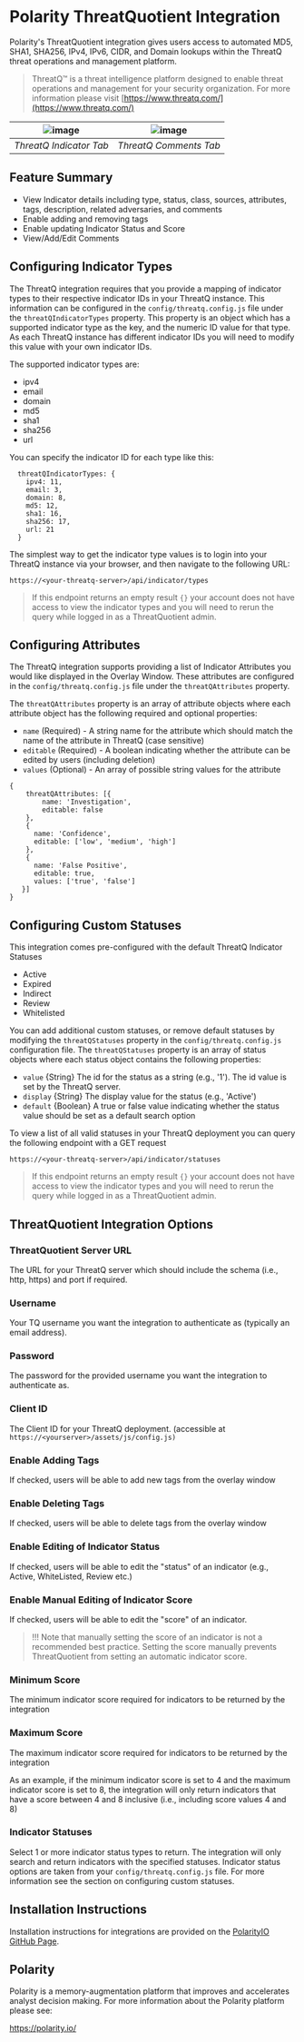 # Polarity ThreatQuotient Integration

Polarity's ThreatQuotient integration gives users access to automated MD5, SHA1, SHA256, IPv4, IPv6, CIDR, and Domain lookups within the ThreatQ threat operations and management platform.

> ThreatQ™ is a threat intelligence platform designed to enable threat operations and management for your security organization. For more information please visit [https://www.threatq.com/](https://www.threatq.com/)

| ![image](images/indicator-tab.png) | ![image](images/comment-tab.png) |
|---|---|
|*ThreatQ Indicator Tab* | *ThreatQ Comments Tab* |

## Feature Summary

* View Indicator details including type, status, class, sources, attributes, tags, description, related adversaries, and comments
* Enable adding and removing tags
* Enable updating Indicator Status and Score
* View/Add/Edit Comments

## Configuring Indicator Types

The ThreatQ integration requires that you provide a mapping of indicator types to their respective indicator IDs in your
ThreatQ instance.  This information can be configured in the `config/threatq.config.js` file under the `threatQIndicatorTypes`
property.  This property is an object which has a supported indicator type as the key, and the numeric ID value for that type.
As each ThreatQ instance has different indicator IDs you will need to modify this value with your own indicator IDs.

The supported indicator types are:

* ipv4
* email
* domain
* md5
* sha1
* sha256
* url

You can specify the indicator ID for each type like this:

```
  threatQIndicatorTypes: {
    ipv4: 11,
    email: 3,
    domain: 8,
    md5: 12,
    sha1: 16,
    sha256: 17,
    url: 21
  }
```

The simplest way to get the indicator type values is to login into your ThreatQ instance via your browser, and then navigate
to the following URL:

```
https://<your-threatq-server>/api/indicator/types
```

> If this endpoint returns an empty result `{}` your account does not have access to view the indicator types and
you will need to rerun the query while logged in as a ThreatQuotient admin. 

## Configuring Attributes

The ThreatQ integration supports providing a list of Indicator Attributes you would like displayed in the Overlay Window.
These attributes are configured in the `config/threatq.config.js` file under the `threatQAttributes` property.

The `threatQAttributes` property is an array of attribute objects where each attribute object has the following required
and optional properties:

* `name` (Required) - A string name for the attribute which should match the name of the attribute in ThreatQ (case sensitive)
* `editable` (Required) - A boolean indicating whether the attribute can be edited by users (including deletion)
* `values` (Optional) - An array of possible string values for the attribute

```
{
    threatQAttributes: [{
        name: 'Investigation',
        editable: false
    },
    {
      name: 'Confidence',
      editable: ['low', 'medium', 'high']
    },
    {
      name: 'False Positive',
      editable: true,
      values: ['true', 'false']
   }]
}
```

## Configuring Custom Statuses

This integration comes pre-configured with the default ThreatQ Indicator Statuses

* Active
* Expired
* Indirect
* Review
* Whitelisted

You can add additional custom statuses, or remove default statuses by modifying the `threatQStatuses` property in 
the `config/threatq.config.js` configuration file.  The `threatQStatuses` property is an array of status objects
where each status object contains the following properties:

* `value` {String} The id for the status as a string (e.g., '1').  The id value is set by the ThreatQ server.
* `display` {String} The display value for the status (e.g., 'Active')
* `default` {Boolean} A true or false value indicating whether the status value should be set as a default search option

To view a list of all valid statuses in your ThreatQ deployment you can query the following endpoint with a GET request

```
https://<your-threatq-server>/api/indicator/statuses
```

> If this endpoint returns an empty result `{}` your account does not have access to view the indicator types and
you will need to rerun the query while logged in as a ThreatQuotient admin. 

## ThreatQuotient Integration Options

### ThreatQuotient Server URL

The URL for your ThreatQ server which should include the schema (i.e., http, https) and port if required.

### Username

Your TQ username you want the integration to authenticate as (typically an email address).

### Password

The password for the provided username you want the integration to authenticate as.

### Client ID

The Client ID for your ThreatQ deployment. (accessible at `https://<yourserver>/assets/js/config.js)`

### Enable Adding Tags

If checked, users will be able to add new tags from the overlay window

### Enable Deleting Tags

If checked, users will be able to delete tags from the overlay window

### Enable Editing of Indicator Status

If checked, users will be able to edit the "status" of an indicator (e.g., Active, WhiteListed, Review etc.)

### Enable Manual Editing of Indicator Score

If checked, users will be able to edit the "score" of an indicator. 
 
>  !!! Note that manually setting the score of an indicator is not a recommended best practice. Setting the score manually prevents ThreatQuotient from setting an automatic indicator score.

### Minimum Score

The minimum indicator score required for indicators to be returned by the integration

### Maximum Score

The maximum indicator score required for indicators to be returned by the integration

As an example, if the minimum indicator score is set to 4 and the maximum indicator score is set to 8, the integration
will only return indicators that have a score between 4 and 8 inclusive (i.e., including score values 4 and 8)

### Indicator Statuses

Select 1 or more indicator status types to return. The integration will only search and return indicators with the specified statuses.
Indicator status options are taken from your `config/threatq.config.js` file.  For more information see the section on configuring custom statuses.

## Installation Instructions

Installation instructions for integrations are provided on the [PolarityIO GitHub Page](https://polarityio.github.io/).

## Polarity

Polarity is a memory-augmentation platform that improves and accelerates analyst decision making.  For more information about the Polarity platform please see:

https://polarity.io/
